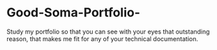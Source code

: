 # Good-Soma-Portfolio-
Study my portfolio so that you can see with your eyes that outstanding  reason, that makes me fit for any of your technical documentation.
